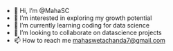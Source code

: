 - 👋 Hi, I’m @MahaSC
- 👀 I’m interested in exploring my growth potential
- 🌱 I’m currently learning coding for data science
- 💞️ I’m looking to collaborate on datascience projects
- 📫 How to reach me mahaswetachanda7@gmail.com

<!---
MahaSC/MahaSC is a ✨ special ✨ repository because its `README.md` (this file) appears on your GitHub profile.
You can click the Preview link to take a look at your changes.
--->

